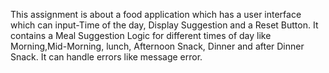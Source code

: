 This assignment is about a food application which has a user interface which can input-Time of the day, Display Suggestion and a Reset Button.
It contains a Meal Suggestion Logic for different times of day like Morning,Mid-Morning, lunch, Afternoon Snack, Dinner and after Dinner Snack.
It can handle errors like message error.

